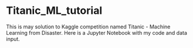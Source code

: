 # Titanic_ML_tutorial

This is may solution to Kaggle competition named Titanic - Machine Learning from Disaster. Here is a Jupyter Notebook with my code and data input. 

